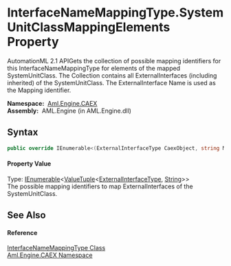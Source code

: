 InterfaceNameMappingType.SystemUnitClassMappingElements Property
================================================================
AutomationML 2.1 APIGets the collection of possible mapping identifiers for this InterfaceNameMappingType for elements of the mapped SystemUnitClass. The Collection contains all ExternalInterfaces (including inherited) of the SystemUnitClass. The ExternalInterface Name is used as the Mapping identifier.

  **Namespace:**  [Aml.Engine.CAEX][1]  
  **Assembly:**  AML.Engine (in AML.Engine.dll)

Syntax
------

```csharp
public override IEnumerable<(ExternalInterfaceType CaexObject, string MappingIdentifier)> SystemUnitClassMappingElements { get; }
```

#### Property Value
Type: [IEnumerable][2]&lt;[ValueTuple][3]&lt;[ExternalInterfaceType][4], [String][5]>>  
 The possible mapping identifiers to map ExternalInterfaces of the SystemUnitClass. 

See Also
--------

#### Reference
[InterfaceNameMappingType Class][6]  
[Aml.Engine.CAEX Namespace][1]  

[1]: ../README.md
[2]: https://docs.microsoft.com/dotnet/api/system.collections.generic.ienumerable-1
[3]: https://docs.microsoft.com/dotnet/api/system.valuetuple-2
[4]: ../ExternalInterfaceType/README.md
[5]: https://docs.microsoft.com/dotnet/api/system.string
[6]: README.md
[7]: https://www.automationml.org
[8]: ../../icons/logoShade.png
